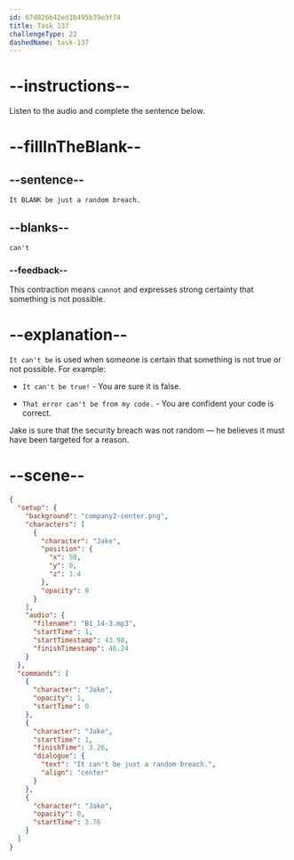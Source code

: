```yaml
---
id: 67d826b42ed1b495b39e3f74
title: Task 137
challengeType: 22
dashedName: task-137
---
```


<!-- (audio) Jake: It can't be just a random breach. -->

# --instructions--

Listen to the audio and complete the sentence below.

# --fillInTheBlank--

## --sentence--

`It BLANK be just a random breach.`

## --blanks--

`can't`

### --feedback--

This contraction means `cannot` and expresses strong certainty that something is not possible.  

# --explanation--

`It can't be` is used when someone is certain that something is not true or not possible. For example:

- `It can't be true!` - You are sure it is false.

- `That error can't be from my code.` - You are confident your code is correct.

Jake is sure that the security breach was not random — he believes it must have been targeted for a reason.  

# --scene--

```json
{
  "setup": {
    "background": "company2-center.png",
    "characters": [
      {
        "character": "Jake",
        "position": {
          "x": 50,
          "y": 0,
          "z": 1.4
        },
        "opacity": 0
      }
    ],
    "audio": {
      "filename": "B1_14-3.mp3",
      "startTime": 1,
      "startTimestamp": 43.98,
      "finishTimestamp": 46.24
    }
  },
  "commands": [
    {
      "character": "Jake",
      "opacity": 1,
      "startTime": 0
    },
    {
      "character": "Jake",
      "startTime": 1,
      "finishTime": 3.26,
      "dialogue": {
        "text": "It can't be just a random breach.",
        "align": "center"
      }
    },
    {
      "character": "Jake",
      "opacity": 0,
      "startTime": 3.76
    }
  ]
}
```
